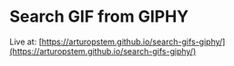 # Search GIF from GIPHY

Live at: [https://arturopstem.github.io/search-gifs-giphy/](https://arturopstem.github.io/search-gifs-giphy/)
